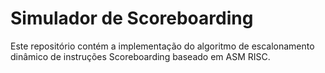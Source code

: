# Simulador de Scoreboarding

Este repositório contém a implementação do algoritmo de escalonamento dinâmico de instruções
Scoreboarding baseado em ASM RISC.

